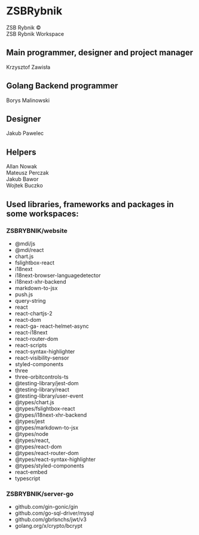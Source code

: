 # ZSBRybnik

ZSB Rybnik ©  
ZSB Rybnik Workspace

## Main programmer, designer and project manager

Krzysztof Zawisła

## Golang Backend programmer

Borys Malinowski

## Designer

Jakub Pawelec

## Helpers

Allan Nowak  
Mateusz Perczak  
Jakub Bawor  
Wojtek Buczko

## Used libraries, frameworks and packages in some workspaces:

### ZSBRYBNIK/website

- @mdi/js
- @mdi/react
- chart.js
- fslightbox-react
- i18next
- i18next-browser-languagedetector
- i18next-xhr-backend
- markdown-to-jsx
- push.js
- query-string
- react
- react-chartjs-2
- react-dom
- react-ga- react-helmet-async
- react-i18next
- react-router-dom
- react-scripts
- react-syntax-highlighter
- react-visibility-sensor
- styled-components
- three
- three-orbitcontrols-ts
- @testing-library/jest-dom
- @testing-library/react
- @testing-library/user-event
- @types/chart.js
- @types/fslightbox-react
- @types/i18next-xhr-backend
- @types/jest
- @types/markdown-to-jsx
- @types/node
- @types/react,
- @types/react-dom
- @types/react-router-dom
- @types/react-syntax-highlighter
- @types/styled-components
- react-embed
- typescript

### ZSBRYBNIK/server-go

- github.com/gin-gonic/gin
- github.com/go-sql-driver/mysql
- github.com/gbrlsnchs/jwt/v3
- golang.org/x/crypto/bcrypt
